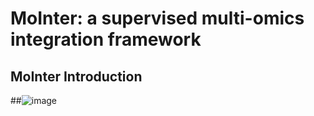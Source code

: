 # MoInter: a supervised multi-omics integration framework
## MoInter Introduction
##![image](https://github.com/CHNzhwei/MoIntegration/introduction.png)
